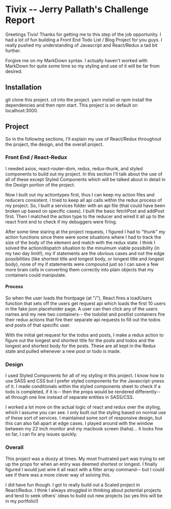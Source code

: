 # Tivix -- Jerry Pallath's Challenge Report

Greetings Tivix!  Thanks for getting me to this step of the job opportunity.  I had a lot of fun building a Front End Todo List / Blog Project for you guys.  I really pushed my understanding of Javascript and React/Redux a tad bit further.  

Forgive me on my MarkDown syntax.  I actually haven't worked with MarkDown for quite some time so my styling and use of it will be far from desired. 

## Installation

git clone this project.  cd into the project.  yarn install or npm install the dependencies and then npm start.  This project is on default on localhost:3000.


## Project

So in the following sections, I'll explain my use of React/Redux throughout the project, the design, and the overall project.

### Front End / React-Redux

I needed axios, react-router-dom, redux, redux-thunk, and styled components to build out my project.  In this section I'll talk about the use of all of these except Styled Components which will be talked about in detail in the Design portion of the project.

Now I built out my actiontypes first, thus I can keep my action files and reducers consistent.  I tried to keep all api calls within the redux process of my project.  So, I built a services folder with an api file (that could have been broken up based on specific cases).  I built the basic fetchPost and addPost first.  Then I matched the action type to the reducer and wired it all up to the react front end to check if my debuggers were firing.  

After some time staring at the project requests, I figured I had to "thunk" my action functions since there were some situations where I had to track the size of the body of the element and match with the redux state.  I think I solved the action/dispatch situation to the minuimum viable possibility (in my two day limit!), my if statements are the obvious cases and not the edge possibilities (like shortest title and longest body, or longest title and longest body), none of my if statements were compound just so I can save a few more brain cells in converting them correctly into plain objects that my containers could manipulate.

#### Process

So when the user loads the frontpage (at "/"), React fires a loadUsers function that sets off the users get request api which loads the first 10 users in the fake json placeholder page.  A user can then click any of the users names and my new two containers-- the todolist and postlist containers fire their redux actions that fire their separate api requests to fill out the todos and posts of that specific user.  

With the initial get request for the todos and posts, I make a redux action to figure out the longest and shortest title for the posts and todos and the longest and shortest body for the posts.  These are all kept in the Redux state and pulled whenever a new post or todo is made.

### Design
I used Styled Components for all of my styling in this project.  I know how to use SASS and CSS but I prefer styled components for the Javascript-yness of it.  I made conditionals within the styled components sheet to check if a todo is completed, if it is-- then the props would be rendered differently-- all through one line instead of separate entities in SASS/CSS.

I worked a lot more on the actual logic of react and redux over the styling, which I assume you can see.  I only built out the styling based on normal use of these sort of services.  I maintained some sort of responsive design, but this can also fall apart at edge cases. I played around with the window between my 22 inch monitor and my macbook screen (haha)... it looks fine so far, I can fix any issues quickly.

### Overall
This project was a doozy at times.  My most frustrated part was trying to set up the props for when an entry was deemed shortest or longest.  I finally figured I would just wire it all react with a filter array command-- but I could see if there was a more clever way of solving this.

I did have fun though.  I got to really build out a Scaled project in React/Redux. I think I always struggled in thinking about potential projects and tend to seek others' ideas to build out new projects (so yes this will be in my portfolio!)
